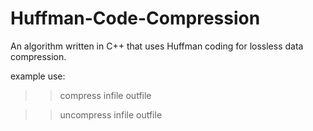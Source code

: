 Huffman-Code-Compression
========================
An algorithm written in C++ that uses Huffman coding for lossless data compression.

example use:

>> compress infile outfile 

>> uncompress infile outfile 
